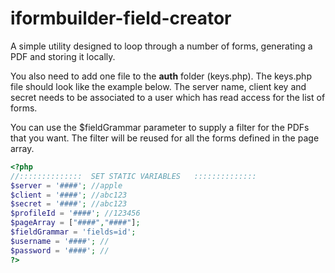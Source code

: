 # iformbuilder-field-creator
A simple utility designed to loop through a number of forms, generating a PDF and storing it locally.

You also need to add one file to the **auth** folder (keys.php). The keys.php file should look like the example below. The server name, client key and secret needs to be associated to a user which has read access for the list of forms.

You can use the $fieldGrammar parameter to supply a filter for the PDFs that you want. The filter will be reused for all the forms defined in the page array.

```php
<?php
//::::::::::::::  SET STATIC VARIABLES   ::::::::::::::
$server = '####'; //apple
$client = '####'; //abc123
$secret = '####'; //abc123
$profileId = '####'; //123456
$pageArray = ["####","####"];
$fieldGrammar = 'fields=id';
$username = '####'; //
$password = '####'; //
?>
